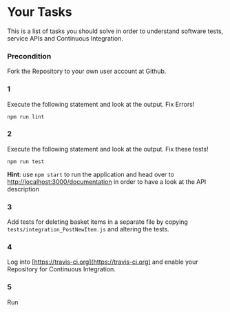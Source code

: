 # Your Tasks #
This is a list of tasks you should solve in order to understand software tests, service APIs and Continuous Integration.

### Precondition ###

Fork the Repository to your own user account at Github.

### 1 ###
Execute the following statement and look at the output. Fix Errors!

`npm run lint`

### 2 ####

Execute the following statement and look at the output. Fix these tests!

`npm run test`

**Hint**: use `npm start` to run the application and head over to [http://localhost:3000/documentation](http://localhost:3000/documentation) in order to have a look at the API description

### 3 ###

Add tests for deleting basket items in a separate file by copying `tests/integration_PostNewItem.js` and altering the tests.

### 4 ###

Log into [https://travis-ci.org](https://travis-ci.org) and enable your Repository for Continuous Integration.

### 5 ###
Run 
